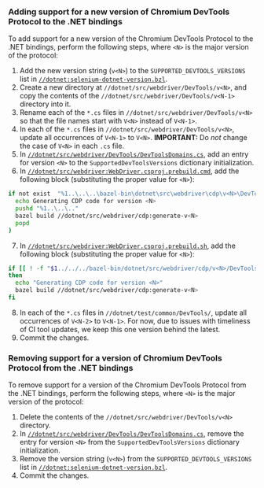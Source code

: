 ### Adding support for a new version of Chromium DevTools Protocol to the .NET bindings

To add support for a new version of the Chromium DevTools Protocol to the .NET bindings,
perform the following steps, where `<N>` is the major version of the protocol:

1. Add the new version string (`v<N>`) to the `SUPPORTED_DEVTOOLS_VERSIONS` list in
[`//dotnet:selenium-dotnet-version.bzl`](https://github.com/SeleniumHQ/selenium/blob/trunk/dotnet/selenium-dotnet-version.bzl).
2. Create a new directory at `//dotnet/src/webdriver/DevTools/v<N>`, and copy the
contents of the `//dotnet/src/webdriver/DevTools/v<N-1>` directory into it.
3. Rename each of the `*.cs` files in `//dotnet/src/webdriver/DevTools/v<N>` so that
the file names start with `V<N>` instead of `V<N-1>`.
4. In each of the `*.cs` files in `//dotnet/src/webdriver/DevTools/v<N>`, update all
occurrences of `V<N-1>` to `V<N>`. **IMPORTANT:** Do _not_ change the case of `V<N>` in
each `.cs` file.
5. In [`//dotnet/src/webdriver/DevTools/DevToolsDomains.cs`](https://github.com/SeleniumHQ/selenium/blob/trunk/dotnet/src/webdriver/DevTools/DevToolsDomains.cs),
add an entry for version `<N>` to the `SupportedDevToolsVersions` dictionary initialization.
6. In [`//dotnet/src/webdriver:WebDriver.csproj.prebuild.cmd`](https://github.com/SeleniumHQ/selenium/blob/trunk/dotnet/src/webdriver/WebDriver.csproj.prebuild.cmd),
add the following block (substituting the proper value for `<N>`):

```bash
if not exist  "%1..\..\..\bazel-bin\dotnet\src\webdriver\cdp\v<N>\DevToolsSessionDomains.cs" (
  echo Generating CDP code for version <N>
  pushd "%1..\..\.."
  bazel build //dotnet/src/webdriver/cdp:generate-v<N>
  popd
)
```

7. In [`//dotnet/src/webdriver:WebDriver.csproj.prebuild.sh`](https://github.com/SeleniumHQ/selenium/blob/trunk/dotnet/src/webdriver/WebDriver.csproj.prebuild.sh),
add the following block (substituting the proper value for `<N>`):

```bash
if [[ ! -f "$1../../../bazel-bin/dotnet/src/webdriver/cdp/v<N>/DevToolsSessionDomains.cs" ]]
then
  echo "Generating CDP code for version <N>"
  bazel build //dotnet/src/webdriver/cdp:generate-v<N>
fi
```

8. In each of the `*.cs` files in `//dotnet/test/common/DevTools/`, update all
      occurrences of `V<N-2>` to `V<N-1>`. For now, due to issues with timeliness of CI tool
      updates, we keep this one version behind the latest.
9. Commit the changes.

### Removing support for a version of Chromium DevTools Protocol from the .NET bindings

To remove support for a version of the Chromium DevTools Protocol from the .NET bindings,
perform the following steps, where `<N>` is the major version of the protocol:

1. Delete the contents of the `//dotnet/src/webdriver/DevTools/v<N>` directory.
2. In [`//dotnet/src/webdriver/DevTools/DevToolsDomains.cs`](https://github.com/SeleniumHQ/selenium/blob/trunk/dotnet/src/webdriver/DevTools/DevToolsDomains.cs),
remove the entry for version `<N>` from the `SupportedDevToolsVersions` dictionary initialization.
3. Remove the version string (`v<N>`) from the `SUPPORTED_DEVTOOLS_VERSIONS` list in
[`//dotnet:selenium-dotnet-version.bzl`](https://github.com/SeleniumHQ/selenium/blob/trunk/dotnet/selenium-dotnet-version.bzl).
4. Commit the changes.

